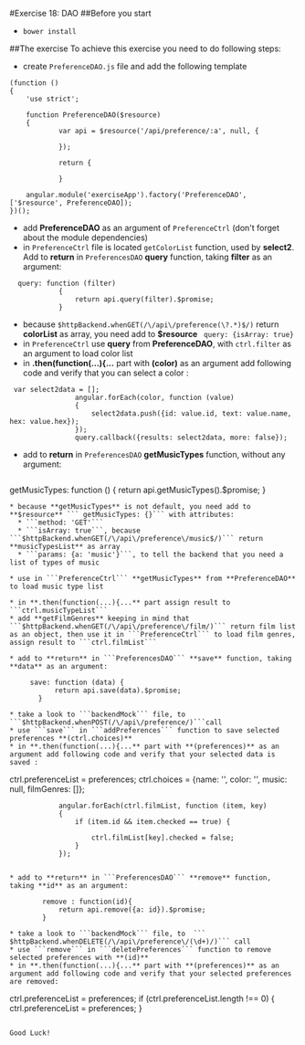 #Exercise 18: DAO
##Before you start 
* ```bower install```

##The exercise
To achieve this exercise you need to do following steps:
* create ```PreferenceDAO.js``` file and add the following template
```
(function ()
{
    'use strict';

    function PreferenceDAO($resource)
    {
            var api = $resource('/api/preference/:a', null, {

            });
            
            return {
            
            }

    angular.module('exerciseApp').factory('PreferenceDAO', ['$resource', PreferenceDAO]);
})();
```

* add **PreferenceDAO** as an argument of ```PreferenceCtrl``` (don't forget about the module dependencies)
* in ```PreferenceCtrl``` file is located ```getColorList``` function, used by **select2**. Add to **return** in ```PreferencesDAO``` **query** function, taking  **filter** as an argument:
```
  query: function (filter)
            {
                return api.query(filter).$promise;
            }
```
* because ```$httpBackend.whenGET(/\/api\/preference(\?.*)$/)``` return **colorList** as array, you need add to **$resource** ``` query: {isArray: true}```
* in ```PreferenceCtrl``` use **query** from **PreferenceDAO**, with ```ctrl.filter``` as an argument to load color list
* in **.then(function(...){...** part with **(color)** as an argument add following code and verify that you can select a color :
```
 var select2data = [];
                angular.forEach(color, function (value)
                {
                    select2data.push({id: value.id, text: value.name, hex: value.hex});
                });
                query.callback({results: select2data, more: false});
```

* add to **return** in ```PreferencesDAO``` **getMusicTypes** function, without any argument:
  ```
 getMusicTypes: function ()
            {
                return api.getMusicTypes().$promise;
            }
  ```
* because **getMusicTypes** is not default, you need add to **$resource** ``` getMusicTypes: {}``` with attributes:
    * ```method: 'GET'```
    * ```isArray: true```, because  ```$httpBackend.whenGET(/\/api\/preference\/music$/)``` return **musicTypesList** as array
    * ```params: {a: 'music'}```, to tell the backend that you need a list of types of music

* use in ```PreferenceCtrl``` **getMusicTypes** from **PreferenceDAO** to load music type list

* in **.then(function(...){...** part assign result to ```ctrl.musicTypeList```
* add **getFilmGenres** keeping in mind that ```$httpBackend.whenGET(/\/api\/preference\/film/)``` return film list as an object, then use it in ```PreferenceCtrl``` to load film genres, assign result to ```ctrl.filmList```

* add to **return** in ```PreferencesDAO``` **save** function, taking  **data** as an argument:
```
         save: function (data) {
               return api.save(data).$promise;
           }
```
* take a look to ```backendMock``` file, to  ```$httpBackend.whenPOST(/\/api\/preference/)```call
* use ```save``` in ```addPreferences``` function to save selected preferences **(ctrl.choices)** 
* in **.then(function(...){...** part with **(preferences)** as an argument add following code and verify that your selected data is saved : 

```
 ctrl.preferenceList = preferences;
                ctrl.choices = {name: '', color: '', music: null, filmGenres: []};

                angular.forEach(ctrl.filmList, function (item, key)
                {
                    if (item.id && item.checked == true) {

                        ctrl.filmList[key].checked = false;
                    }
                });
```

* add to **return** in ```PreferencesDAO``` **remove** function, taking **id** as an argument:
```
            remove : function(id){
                return api.remove({a: id}).$promise;
            }
```
* take a look to ```backendMock``` file, to  ``` $httpBackend.whenDELETE(/\/api\/preference\/(\d+)/)``` call
* use ```remove``` in ```deletePreferences``` function to remove selected preferences with **(id)** 
* in **.then(function(...){...** part with **(preferences)** as an argument add following code and verify that your selected preferences are removed: 

```
 ctrl.preferenceList = preferences;
              if (ctrl.preferenceList.length !== 0) {
                                  ctrl.preferenceList = preferences;
                              }
```

Good Luck!
